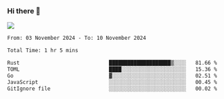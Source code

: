 ### Hi there 👋️

![](https://komarev.com/ghpvc/?username=Loner1024)

<!--START_SECTION:waka-->

```txt
From: 03 November 2024 - To: 10 November 2024

Total Time: 1 hr 5 mins

Rust                             ████████████████████▒░░░░   81.66 %
TOML                             ████░░░░░░░░░░░░░░░░░░░░░   15.36 %
Go                               ▓░░░░░░░░░░░░░░░░░░░░░░░░   02.51 %
JavaScript                       ░░░░░░░░░░░░░░░░░░░░░░░░░   00.45 %
GitIgnore file                   ░░░░░░░░░░░░░░░░░░░░░░░░░   00.02 %
```

<!--END_SECTION:waka-->



